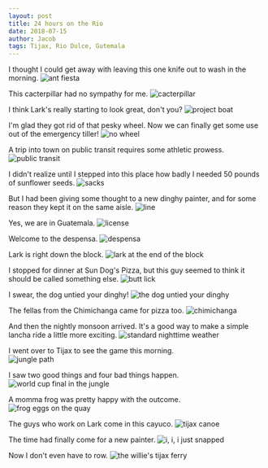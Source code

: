 ```yaml
---
layout: post
title: 24 hours on the Rio
date: 2018-07-15
author: Jacob
tags: Tijax, Rio Dulce, Gutemala
---
```


I thought I could get away with leaving this one knife out to wash in the morning.
![ant fiesta](https://user-images.githubusercontent.com/13930968/42743243-67e247ea-887f-11e8-8835-224548929976.jpeg)

This cacterpillar had no sympathy for me.
![cacterpillar](https://user-images.githubusercontent.com/13930968/42743244-67fa1c44-887f-11e8-8af5-3e1343a76190.jpeg)

I think Lark's really starting to look great, don't you?
![project boat](https://user-images.githubusercontent.com/13930968/42743249-687254de-887f-11e8-8c15-fd623e02fe22.jpeg)

I'm glad they got rid of that pesky wheel.  Now we can finally get some use out of the emergency tiller!
![no wheel](https://user-images.githubusercontent.com/13930968/42743248-685aee48-887f-11e8-9160-ec792de21d42.jpeg)

A trip into town on public transit requires some athletic prowess.
![public transit](https://user-images.githubusercontent.com/13930968/42743603-ae9105a2-8882-11e8-9f87-3d4ada9eb26e.jpeg)

I didn't realize until I stepped into this place how badly I needed 50 pounds of sunflower seeds.
![sacks](https://user-images.githubusercontent.com/13930968/42743252-68c0a350-887f-11e8-84e0-b845108d6d5d.jpeg)

But I had been giving some thought to a new dinghy painter, and for some reason they kept it on the same aisle.
![line](https://user-images.githubusercontent.com/13930968/42743251-68a5490c-887f-11e8-8719-157407af0b6b.jpeg)

Yes, we are in Guatemala.
![license](https://user-images.githubusercontent.com/13930968/42743254-69071b82-887f-11e8-8fde-da8961566d69.jpeg)

Welcome to the despensa.
![despensa](https://user-images.githubusercontent.com/13930968/42743255-693261a2-887f-11e8-9f50-c721ea44b5df.jpeg)

Lark is right down the block.
![lark at the end of the block](https://user-images.githubusercontent.com/13930968/42743256-69541068-887f-11e8-86d5-8367f88d5585.jpeg)

I stopped for dinner at Sun Dog's Pizza, but this guy seemed to think it should be called something else.
![butt lick](https://user-images.githubusercontent.com/13930968/42743257-696b857c-887f-11e8-83ac-83709cabeafb.jpeg)

I swear, the dog untied your dinghy!
![the dog untied your dinghy](https://user-images.githubusercontent.com/13930968/42743259-69903e08-887f-11e8-903c-a8a56da52c0e.jpeg)

The fellas from the Chimichanga came for pizza too.
![chimichanga](https://user-images.githubusercontent.com/13930968/42743260-69b93628-887f-11e8-9a74-628a97aa445d.jpeg)

And then the nightly monsoon arrived.  It's a good way to make a simple lancha ride a little more exciting. 
![standard nighttime weather](https://user-images.githubusercontent.com/13930968/42743337-2e17181e-8880-11e8-8fda-4ea221957a41.jpeg)

I went over to Tijax to see the game this morning.  
![jungle path](https://user-images.githubusercontent.com/13930968/42743919-94601896-8885-11e8-81fb-1c3e4fd21a22.jpeg)

I saw two good things and four bad things happen.
![world cup final in the jungle](https://user-images.githubusercontent.com/13930968/42743261-69e2743e-887f-11e8-8c78-615c738f98be.jpeg)

A momma frog was pretty happy with the outcome.
![frog eggs on the quay](https://user-images.githubusercontent.com/13930968/42743264-6a612536-887f-11e8-982c-da61fd0015bb.jpeg)

The guys who work on Lark come in this cayuco.
![tijax canoe](https://user-images.githubusercontent.com/13930968/42743747-f1045fc8-8883-11e8-9c86-b48f7004125e.jpeg)

The time had finally come for a new painter.
![i, i, i just snapped](https://user-images.githubusercontent.com/13930968/42743265-6a7c95d2-887f-11e8-9a65-96c783523fb8.jpeg)

Now I don't even have to row.
![the willie's tijax ferry](https://user-images.githubusercontent.com/13930968/42743330-1c84a38c-8880-11e8-89ef-03056cc65fe0.jpeg)
